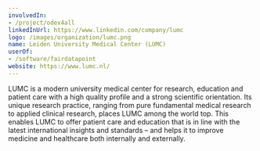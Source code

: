 ```yaml
---
involvedIn:
- /project/odex4all
linkedInUrl: https://www.linkedin.com/company/lumc
logo: /images/organization/lumc.png
name: Leiden University Medical Center (LUMC)
userOf:
- /software/fairdatapoint
website: https://www.lumc.nl/
---
```

LUMC is a modern university medical center for research, education and patient care with a high quality profile and a strong scientific orientation. Its unique research practice, ranging from pure fundamental medical research to applied clinical research, places LUMC among the world top. This enables LUMC to offer patient care and education that is in line with the latest international insights and standards – and helps it to improve medicine and healthcare both internally and externally.
